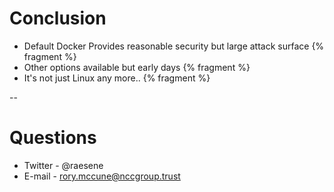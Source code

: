 # Conclusion

* Default Docker Provides reasonable security but large attack surface {% fragment %}
* Other options available but early days {% fragment %}
* It's not just Linux any more.. {% fragment %}

--


# Questions

* Twitter - @raesene
* E-mail - rory.mccune@nccgroup.trust